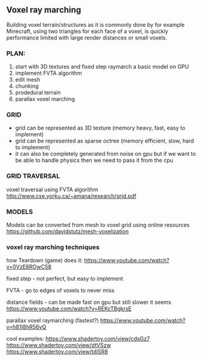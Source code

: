 ## Voxel ray marching

Building voxel terrain/structures as it is commonly done by for example Minecraft, using two triangles for each face of a voxel, is quickly performance limited with large render distances or small voxels.


### PLAN:
1. start with 3D textures and fixed step raymarch a basic model on GPU
2. implement FVTA algorithm
3. edit mesh
4. chunking
5. prodedural terrain
6. parallax voxel marching


### GRID 
- grid can be represented as 3D texture (memory heavy, fast, easy to implement)
- grid can be represented as sparse octree (memory efficient, slow, hard to implement)
- it can also be completely generated from noise on gpu but if we want to be able to handle physics then we need to pass it from the cpu


### GRID TRAVERSAL
voxel traversal using FVTA algorithm 
http://www.cse.yorku.ca/~amana/research/grid.pdf


### MODELS
Models can be converted from mesh to voxel grid using online resources
https://github.com/davidstutz/mesh-voxelization



### voxel ray marching techniques 

how Teardown (game) does it: 
https://www.youtube.com/watch?v=0VzE8ROwC58

fixed step - not perfect, but easy to implement

FVTA - go to edges of voxels to never miss

distance fields - can be made fast on gpu but still slower it seems
https://www.youtube.com/watch?v=REKcTBgkrsE

parallax voxel raymarching (fastest?)
https://www.youtube.com/watch?v=h81I8hR56vQ


cool examples:
https://www.shadertoy.com/view/cdsGz7
https://www.shadertoy.com/view/dtVSzw
https://www.shadertoy.com/view/tdlSR8

